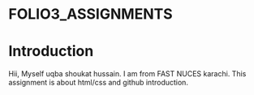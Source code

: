 # FOLIO3_ASSIGNMENTS
# Introduction
Hii, Myself uqba shoukat hussain. I am from FAST NUCES karachi. This assignment is about html/css and github introduction.
